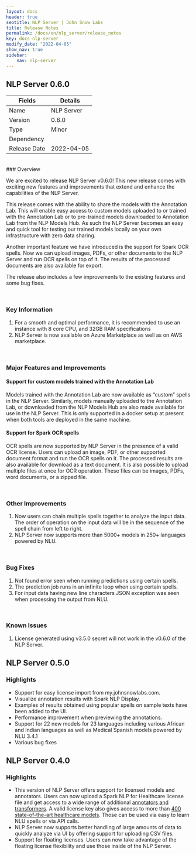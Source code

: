 ```yaml
---
layout: docs
header: true
seotitle: NLP Server | John Snow Labs
title: Release Notes
permalink: /docs/en/nlp_server/release_notes
key: docs-nlp-server
modify_date: "2022-04-05"
show_nav: true
sidebar:
    nav: nlp-server
---
```


## NLP Server 0.6.0

Fields | Details
--- | ---
Name | NLP Server
Version | 0.6.0
Type | Minor
Dependency | 
Release Date | 2022-04-05

<br>
### Overview

We are excited to release NLP Server v0.6.0! This new release comes with exciting new features and improvements that extend and enhance the capabilities of the NLP Server. 

This release comes with the ability to share the models with the Annotation Lab. This will enable easy access to custom models uploaded to or trained with the Annotation Lab or to pre-trained models downloaded to Annotation Lab from the NLP Models Hub. 
As such the NLP Server becomes an easy and quick tool for testing our trained models locally on your own infrastructure with zero data sharing. 

Another important feature we have introduced is the support for Spark OCR spells. Now we can upload images, PDFs, or other documents to the NLP Server and run OCR spells on top of it. The results of the processed documents are also available for export. 

The release also includes a few improvements to the existing features and some bug fixes.

<br>


### Key Information

1. For a smooth and optimal performance, it is recommended to use an instance with 8 core CPU, and 32GB RAM specifications
2. NLP Server is now available on Azure Marketplace as well as on AWS marketplace.

<br>

### Major Features and Improvements

#### Support for custom models trained with the Annotation Lab

Models trained with the Annotation Lab are now available as “custom” spells in the NLP Server. Similarly, models manually uploaded to the Annotation Lab, or downloaded from the NLP Models Hub are also made available for use in the NLP Server. This is only supported in a docker setup at present when both tools are deployed in the same machine.

#### Support for Spark OCR spells

OCR spells are now supported by NLP Server in the presence of a valid OCR license. Users can upload an image, PDF, or other supported document format and run the OCR spells on it. The processed results are also available for download as a text document. It is also possible to upload multiple files at once for OCR operation. These files can be images, PDFs, word documents, or a zipped file.

<br>

### Other Improvements

1. Now users can chain multiple spells together to analyze the input data. The order of operation on the input data will be in the sequence of the spell chain from left to right.
2. NLP Server now supports more than 5000+ models in 250+ languages powered by NLU.

<br>

### Bug Fixes

1. Not found error seen when running predictions using certain spells.
2. The prediction job runs in an infinite loop when using certain spells.
3. For input data having new line characters JSON exception was seen when processing the output from NLU.

<br>

### Known Issues

1. License generated using v3.5.0 secret will not work in the v0.6.0 of the NLP Server.

## NLP Server 0.5.0

### Highlights

- Support for easy license import from my.johnsnowlabs.com.
- Visualize annotation results with Spark NLP Display.
- Examples of results obtained using popular spells on sample texts have been added to the UI.
- Performance improvement when previewing the annotations.
- Support for 22 new models for 23 languages including various African and Indian languages as well as Medical Spanish models powered by NLU 3.4.1
- Various bug fixes


## NLP Server 0.4.0

### Highlights

- This version of NLP Server offers support for licensed models and annotators. Users can now upload a Spark NLP for Healthcare license file and get access to a wide range of additional [annotators and transformers](https://nlp.johnsnowlabs.com/docs/en/licensed_annotators). A valid license key also gives access to more than [400 state-of-the-art healthcare models](https://nlp.johnsnowlabs.com/models?edition=Spark+NLP+for+Healthcare). Those can be used via easy to learn NLU spells or via API calls.
- NLP Server now supports better handling of large amounts of data to quickly analyze via UI by offering support for uploading CSV files.
- Support for floating licenses. Users can now take advantage of the floating license flexibility and use those inside of the NLP Server.
